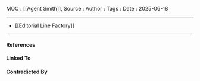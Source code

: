 
MOC : [[Agent Smith]], 
Source : 
Author : 
Tags : 
Date : 2025-06-18
***
- [[Editorial Line Factory]]
***
#### References

#### Linked To

#### Contradicted By